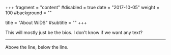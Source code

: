 +++
fragment = "content"
#disabled = true
date = "2017-10-05"
weight = 100
#background = ""

title = "About WiDS"
#subtitle = ""
+++

This will mostly just be the bios.  I don't know if we want any text?


---

Above the line, below the line.
